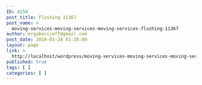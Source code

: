 ```yaml
---
ID: 4250
post_title: Flushing 11367
post_name: >
  moving-services-moving-services-moving-services-flushing-11367
author: mrgabonijeff@gmail.com
post_date: 2018-03-28 01:38:09
layout: page
link: >
  http://localhost/wordpress/moving-services-moving-services-moving-services-flushing-11367/
published: true
tags: [ ]
categories: [ ]
---
```

